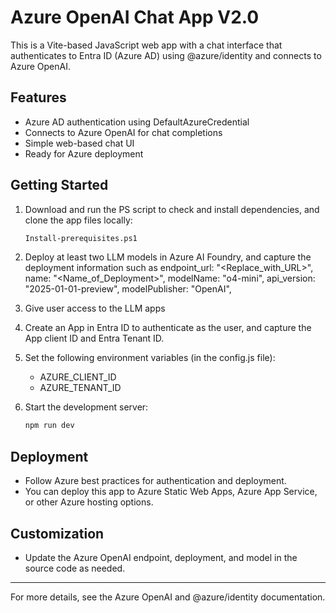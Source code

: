 # Azure OpenAI Chat App V2.0

This is a Vite-based JavaScript web app with a chat interface that authenticates to Entra ID (Azure AD) using @azure/identity and connects to Azure OpenAI.

## Features
- Azure AD authentication using DefaultAzureCredential
- Connects to Azure OpenAI for chat completions
- Simple web-based chat UI
- Ready for Azure deployment

## Getting Started
1. Download and run the PS script to check and install dependencies, and clone the app files locally:
   ```sh
   Install-prerequisites.ps1
   ```
2. Deploy at least two LLM models in Azure AI Foundry, and capture the deployment information such as 
    endpoint_url: "<Replace_with_URL>",
    name: "<Name_of_Deployment>",
    modelName: "o4-mini",
    api_version: "2025-01-01-preview",
    modelPublisher: "OpenAI",

3. Give user access to the LLM apps

3. Create an App in Entra ID to authenticate as the user, and capture the App client ID and Entra Tenant ID.

3. Set the following environment variables (in the config.js file):
   - AZURE_CLIENT_ID
   - AZURE_TENANT_ID

4. Start the development server:
   ```sh
   npm run dev
   ```

## Deployment
- Follow Azure best practices for authentication and deployment.
- You can deploy this app to Azure Static Web Apps, Azure App Service, or other Azure hosting options.

## Customization
- Update the Azure OpenAI endpoint, deployment, and model in the source code as needed.

---

For more details, see the Azure OpenAI and @azure/identity documentation.
